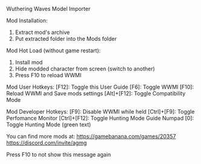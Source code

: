 Wuthering Waves Model Importer

Mod Installation:
1. Extract mod's archive
2. Put extracted folder into the Mods folder

Mod Hot Load (without game restart):
1. Install mod
2. Hide modded character from screen (switch to another)
3. Press F10 to reload WWMI

Mod User Hotkeys:
[F12]: Toggle this User Guide
[F6]: Toggle WWMI
[F10]: Reload WWMI and Save mods settings
[Alt]+[F12]: Toggle Compatibility Mode

Mod Developer Hotkeys:
[F9]: Disable WWMI while held
[Ctrl]+[F9]: Toggle Perfomance Monitor
[Ctrl]+[F12]: Toggle Hunting Mode Guide
Numpad [0]: Toggle Hunting Mode (green text)

You can find more mods at:
https://gamebanana.com/games/20357
https://discord.com/invite/agmg

Press F10 to not show this message again